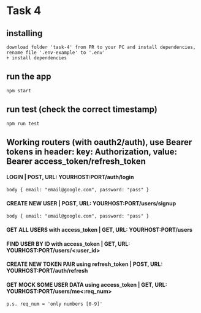 # Task 4

## installing
```
download folder 'task-4' from PR to your PC and install dependencies, rename file '.env-example' to '.env'
+ install dependencies
```
## run the app
```
npm start
```
## run test (check the correct timestamp)
```
npm run test
```

## Working routers (with oauth2/auth), use Bearer tokens in header: key: Authorization, value: Bearer access_token/refresh_token
#### LOGIN | POST, URL:  YOURHOST:PORT/auth/login    
```
body { email: "email@google.com", password: "pass" }
```
#### CREATE NEW USER | POST, URL:  YOURHOST:PORT/users/signup
```
body { email: "email@google.com", password: "pass" }
```
#### GET ALL USERS with access_token | GET, URL: YOURHOST:PORT/users
#### FIND USER BY ID with access_token | GET, URL: YOURHOST:PORT/users/<:user_id>
#### CREATE NEW TOKEN PAIR using refresh_token | POST, URL: YOURHOST:PORT/auth/refresh
#### GET MOCK SOME USER DATA using access_token | GET, URL: YOURHOST:PORT/users/me<:req_num>
```
p.s. req_num = 'only numbers [0-9]'